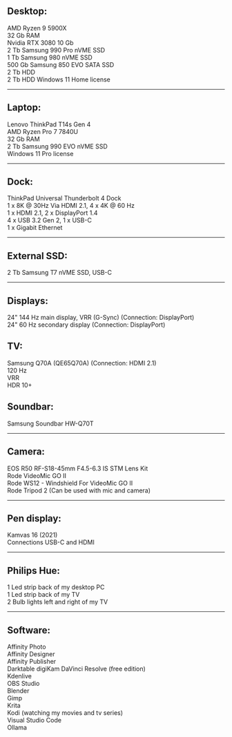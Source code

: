 
## Desktop:
AMD Ryzen 9 5900X   
32 Gb RAM   
Nvidia RTX 3080 10 Gb   
2 Tb Samsung 990 Pro nVME SSD    
1 Tb Samsung 980 nVME SSD    
500 Gb Samsung 850 EVO SATA SSD   
2 Tb HDD   
2 Tb HDD
Windows 11 Home license   

---

## Laptop:
Lenovo ThinkPad T14s Gen 4   
AMD Ryzen Pro 7 7840U   
32 Gb RAM   
2 Tb Samsung 990 EVO nVME SSD   
Windows 11 Pro license   

---

## Dock:
ThinkPad Universal Thunderbolt 4 Dock   
1 x 8K @ 30Hz Via HDMI 2.1, 4 x 4K @ 60 Hz   
1 x HDMI 2.1, 2 x DisplayPort 1.4   
4 x USB 3.2 Gen 2, 1 x USB-C   
1 x Gigabit Ethernet   

---

## External SSD:
2 Tb Samsung T7 nVME SSD, USB-C

---

## Displays:
24" 144 Hz main display, VRR (G-Sync) (Connection: DisplayPort)   
24" 60 Hz secondary display (Connection: DisplayPort)

## TV:
Samsung Q70A (QE65Q70A) (Connection: HDMI 2.1)  
120 Hz   
VRR   
HDR 10+

## Soundbar:
Samsung Soundbar HW-Q70T

---

## Camera:
EOS R50 RF-S18-45mm F4.5-6.3 IS STM Lens Kit   
Rode VideoMic GO II   
Rode WS12 - Windshield For VideoMic GO II   
Rode Tripod 2 (Can be used with mic and camera)   

---

## Pen display:
Kamvas 16 (2021)   
Connections USB-C and HDMI   

---

## Philips Hue:
1 Led strip back of my desktop PC   
1 Led strip back of my TV   
2 Bulb lights left and right of my TV   

---

## Software:
Affinity Photo   
Affinity Designer   
Affinity Publisher   
Darktable
digiKam
DaVinci Resolve (free edition)   
Kdenlive   
OBS Studio   
Blender   
Gimp   
Krita   
Kodi (watching my movies and tv series)   
Visual Studio Code   
Ollama   

